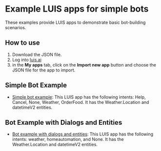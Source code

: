 # Example LUIS apps for simple bots

These examples provide LUIS apps to demonstrate basic bot-building scenarios. 

## How to use

1. Download the JSON file. 
2. Log into [luis.ai](https://www.luis.ai)
3. in the **My apps** tab, click on the **Import new app** button and choose the JSON file for the app to import.

## Simple Bot Example

* [Simple bot example](./FirstSimpleBotExample.json): This LUIS app has the following intents: Help, Cancel, None, Weather, OrderFood. It has the Weather.Location and datetimeV2 entities.

## Bot Example with Dialogs and Entities
* [Bot example with dialogs and entities](./WeatherOrHomeAutomation.json): This LUIS app has the following intents: weather, homeautomation, and None. It has the Weather.Location and datetimeV2 entities. 

